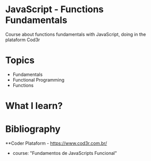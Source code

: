 # JavaScript - Functions Fundamentals
Course about functions fundamentals with JavaScript, doing in the plataform Cod3r

# Topics 
- Fundamentals
- Functional Programming
- Functions

# What I learn?


# Bibliography
**Coder Plataform - https://www.cod3r.com.br/
  - course: "Fundamentos de JavaScripts Funcional"
